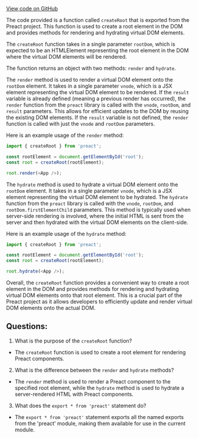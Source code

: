 [View code on GitHub](https://github.com/preactjs/preact/benches/proxy-packages/preact-v8-proxy/index.js)

The code provided is a function called `createRoot` that is exported from the Preact project. This function is used to create a root element in the DOM and provides methods for rendering and hydrating virtual DOM elements.

The `createRoot` function takes in a single parameter `rootDom`, which is expected to be an HTMLElement representing the root element in the DOM where the virtual DOM elements will be rendered. 

The function returns an object with two methods: `render` and `hydrate`. 

The `render` method is used to render a virtual DOM element onto the `rootDom` element. It takes in a single parameter `vnode`, which is a JSX element representing the virtual DOM element to be rendered. If the `result` variable is already defined (meaning a previous render has occurred), the `render` function from the `preact` library is called with the `vnode`, `rootDom`, and `result` parameters. This allows for efficient updates to the DOM by reusing the existing DOM elements. If the `result` variable is not defined, the `render` function is called with just the `vnode` and `rootDom` parameters.

Here is an example usage of the `render` method:

```javascript
import { createRoot } from 'preact';

const rootElement = document.getElementById('root');
const root = createRoot(rootElement);

root.render(<App />);
```

The `hydrate` method is used to hydrate a virtual DOM element onto the `rootDom` element. It takes in a single parameter `vnode`, which is a JSX element representing the virtual DOM element to be hydrated. The `hydrate` function from the `preact` library is called with the `vnode`, `rootDom`, and `rootDom.firstElementChild` parameters. This method is typically used when server-side rendering is involved, where the initial HTML is sent from the server and then hydrated with the virtual DOM elements on the client-side.

Here is an example usage of the `hydrate` method:

```javascript
import { createRoot } from 'preact';

const rootElement = document.getElementById('root');
const root = createRoot(rootElement);

root.hydrate(<App />);
```

Overall, the `createRoot` function provides a convenient way to create a root element in the DOM and provides methods for rendering and hydrating virtual DOM elements onto that root element. This is a crucial part of the Preact project as it allows developers to efficiently update and render virtual DOM elements onto the actual DOM.
## Questions: 
 1. What is the purpose of the `createRoot` function?
- The `createRoot` function is used to create a root element for rendering Preact components.

2. What is the difference between the `render` and `hydrate` methods?
- The `render` method is used to render a Preact component to the specified root element, while the `hydrate` method is used to hydrate a server-rendered HTML with Preact components.

3. What does the `export * from 'preact'` statement do?
- The `export * from 'preact'` statement exports all the named exports from the 'preact' module, making them available for use in the current module.